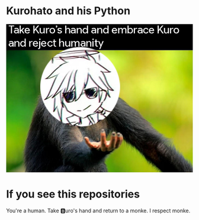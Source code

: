 # Kurohato and his Python

<a href="https://www.youtube.com/watch?v=dQw4w9WgXcQ">![monke](monke.jpg)</a>

# If you see this repositories

You're a human. Take 🅱️uro's hand and return to a monke. I respect monke.
